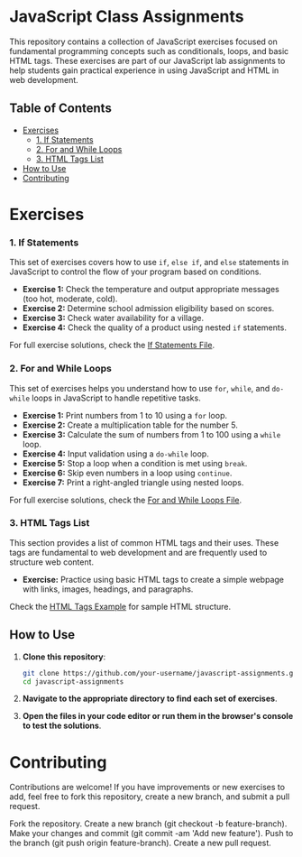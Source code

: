 # JavaScript Class Assignments

This repository contains a collection of JavaScript exercises focused on fundamental programming concepts such as conditionals, loops, and basic HTML tags. These exercises are part of our JavaScript lab assignments to help students gain practical experience in using JavaScript and HTML in web development.

## Table of Contents

- [Exercises](#exercises)
  - [1. If Statements](#1-if-statements)
  - [2. For and While Loops](#2-for-and-while-loops)
  - [3. HTML Tags List](#3-html-tags-list)
- [How to Use](#how-to-use)
- [Contributing](#contributing)


# Exercises

### 1. If Statements
This set of exercises covers how to use `if`, `else if`, and `else` statements in JavaScript to control the flow of your program based on conditions.

- **Exercise 1:** Check the temperature and output appropriate messages (too hot, moderate, cold).
- **Exercise 2:** Determine school admission eligibility based on scores.
- **Exercise 3:** Check water availability for a village.
- **Exercise 4:** Check the quality of a product using nested `if` statements.

For full exercise solutions, check the [If Statements File](./path/to/if_statements.js).

### 2. For and While Loops
This set of exercises helps you understand how to use `for`, `while`, and `do-while` loops in JavaScript to handle repetitive tasks.

- **Exercise 1:** Print numbers from 1 to 10 using a `for` loop.
- **Exercise 2:** Create a multiplication table for the number 5.
- **Exercise 3:** Calculate the sum of numbers from 1 to 100 using a `while` loop.
- **Exercise 4:** Input validation using a `do-while` loop.
- **Exercise 5:** Stop a loop when a condition is met using `break`.
- **Exercise 6:** Skip even numbers in a loop using `continue`.
- **Exercise 7:** Print a right-angled triangle using nested loops.

For full exercise solutions, check the [For and While Loops File](./path/to/loops.js).

### 3. HTML Tags List
This section provides a list of common HTML tags and their uses. These tags are fundamental to web development and are frequently used to structure web content.

- **Exercise:** Practice using basic HTML tags to create a simple webpage with links, images, headings, and paragraphs.

Check the [HTML Tags Example](./path/to/html_tags.html) for sample HTML structure.

## How to Use

1. **Clone this repository**:
   ```bash
   git clone https://github.com/your-username/javascript-assignments.git
   cd javascript-assignments
2. **Navigate to the appropriate directory to find each set of exercises**.

3. **Open the files in your code editor or run them in the browser's console to test the solutions**.

# Contributing
Contributions are welcome! If you have improvements or new exercises to add, feel free to fork this repository, create a new branch, and submit a pull request.

Fork the repository.
Create a new branch (git checkout -b feature-branch).
Make your changes and commit (git commit -am 'Add new feature').
Push to the branch (git push origin feature-branch).
Create a new pull request.
